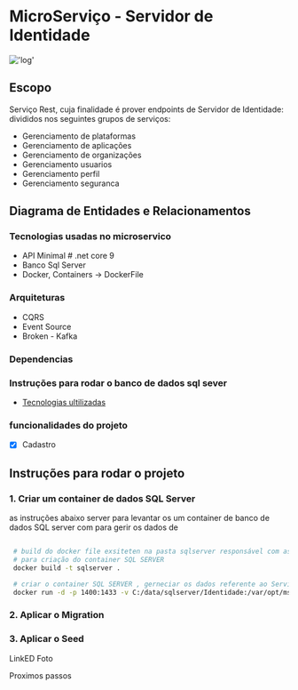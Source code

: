 # MicroServiço - Servidor de Identidade

!['log'](https://encrypted-tbn0.gstatic.com/images?q=tbn:ANd9GcQiPP0R_WzjKlBQK6VqAlub2zWNIH0FGp3vc2vE7nf5Qs1a8AydETXaszk9Uh0dN-RaaJs&usqp=CAU)

## Escopo 

Serviço Rest, cuja finalidade é prover endpoints de Servidor de Identidade: divididos nos seguintes grupos de serviços:


+ Gerenciamento de plataformas    
+ Gerenciamento de aplicações
+ Gerenciamento de organizações
+ Gerenciamento usuarios
+ Gerenciamento perfil
+ Gerenciamento seguranca


## Diagrama de Entidades e Relacionamentos 


### Tecnologias usadas no microservico

+ API Minimal # .net core 9
+ Banco Sql Server
+ Docker, Containers -> DockerFile



### Arquiteturas

+ CQRS
+ Event Source
+ Broken - Kafka

### Dependencias 




### Instruções para rodar o banco de dados sql sever 

- <a href="#-tec">Tecnologias ultilizadas<a/>

### funcionalidades do projeto

- [x] Cadastro


## Instruções para rodar o projeto 

### 1. Criar um container  de dados SQL Server

as instruções abaixo server para levantar os um container de banco de dados SQL server com para gerir os dados de 
```bash

 # build do docker file exsiteten na pasta sqlserver responsável com as configurações 
 # para criação do container SQL SERVER
 docker build -t sqlserver .

 # criar o container SQL SERVER , gerneciar os dados referente ao Servidor de Identidade exporto a porta 1400
 docker run -d -p 1400:1433 -v C:/data/sqlserver/Identidade:/var/opt/mssql/data --name sqlserver-ID sqlserver

```

 ### 2. Aplicar o Migration 


 ### 3. Aplicar o Seed 


 LinkED
 Foto

 Proximos passos
